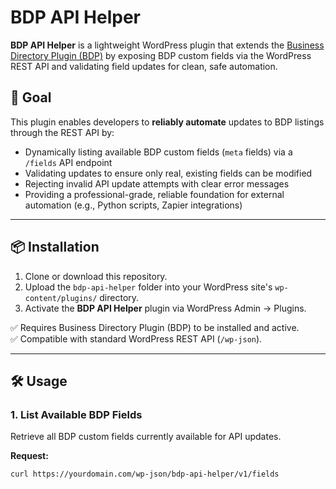 # BDP API Helper

**BDP API Helper** is a lightweight WordPress plugin that extends the [Business Directory Plugin (BDP)](https://businessdirectoryplugin.com/) by exposing BDP custom fields via the WordPress REST API and validating field updates for clean, safe automation.

## 🎯 Goal

This plugin enables developers to **reliably automate** updates to BDP listings through the REST API by:

- Dynamically listing available BDP custom fields (`meta` fields) via a `/fields` API endpoint
- Validating updates to ensure only real, existing fields can be modified
- Rejecting invalid API update attempts with clear error messages
- Providing a professional-grade, reliable foundation for external automation (e.g., Python scripts, Zapier integrations)

---

## 📦 Installation

1. Clone or download this repository.
2. Upload the `bdp-api-helper` folder into your WordPress site's `wp-content/plugins/` directory.
3. Activate the **BDP API Helper** plugin via WordPress Admin → Plugins.

✅ Requires Business Directory Plugin (BDP) to be installed and active.  
✅ Compatible with standard WordPress REST API (`/wp-json`).

---

## 🛠️ Usage

### 1. List Available BDP Fields

Retrieve all BDP custom fields currently available for API updates.

**Request:**

```bash
curl https://yourdomain.com/wp-json/bdp-api-helper/v1/fields

